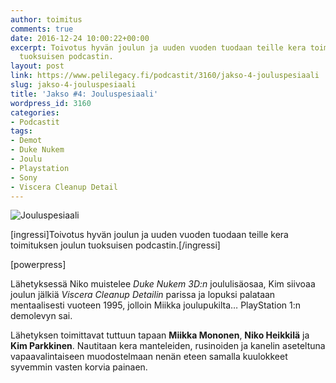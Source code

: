 ```yaml
---
author: toimitus
comments: true
date: 2016-12-24 10:00:22+00:00
excerpt: Toivotus hyvän joulun ja uuden vuoden tuodaan teille kera toimituksen joulun
  tuoksuisen podcastin.
layout: post
link: https://www.pelilegacy.fi/podcastit/3160/jakso-4-jouluspesiaali
slug: jakso-4-jouluspesiaali
title: 'Jakso #4: Jouluspesiaali'
wordpress_id: 3160
categories:
- Podcastit
tags:
- Demot
- Duke Nukem
- Joulu
- Playstation
- Sony
- Viscera Cleanup Detail
---
```


![Jouluspesiaali](https://www.pelilegacy.fi/wp-content/uploads/2016/12/jouluspesiaali.jpg)

[ingressi]Toivotus hyvän joulun ja uuden vuoden tuodaan teille kera toimituksen joulun tuoksuisen podcastin.[/ingressi]

[powerpress]

Lähetyksessä Niko muistelee _Duke Nukem 3D:n_ joululisäosaa, Kim siivoaa joulun jälkiä _Viscera Cleanup Detailin_ parissa ja lopuksi palataan mentaalisesti vuoteen 1995, jolloin Miikka joulupukilta… PlayStation 1:n demolevyn sai.

Lähetyksen toimittavat tuttuun tapaan **Miikka Mononen**, **Niko Heikkilä** ja **Kim Parkkinen**. Nautitaan kera manteleiden, rusinoiden ja kanelin aseteltuna vapaavalintaiseen muodostelmaan nenän eteen samalla kuulokkeet syvemmin vasten korvia painaen.
